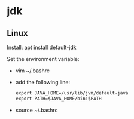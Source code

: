 # jdk

## Linux

Install: apt install default-jdk

Set the environment variable:

*   vim ~/.bashrc
*   add the following line:

    ```txt
    export JAVA_HOME=/usr/lib/jvm/default-java
    export PATH=$JAVA_HOME/bin:$PATH
    ```

*   source ~/.bashrc
